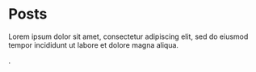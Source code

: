 # Posts

Lorem ipsum dolor sit amet, consectetur adipiscing elit, sed do eiusmod tempor incididunt ut labore et dolore magna aliqua.

.<!-- more -->